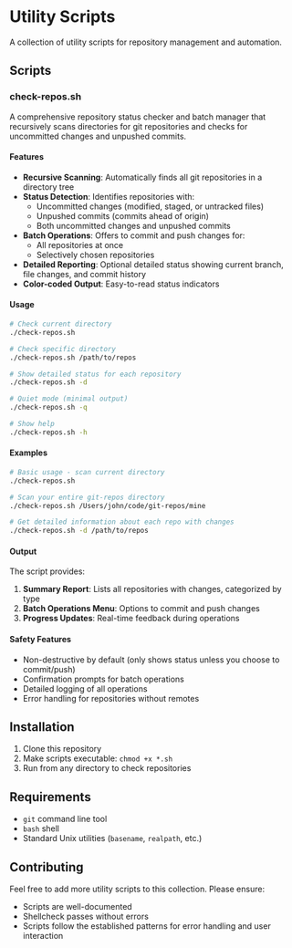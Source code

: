 # Utility Scripts

A collection of utility scripts for repository management and automation.

## Scripts

### check-repos.sh

A comprehensive repository status checker and batch manager that recursively scans directories for git repositories and checks for uncommitted changes and unpushed commits.

#### Features

- **Recursive Scanning**: Automatically finds all git repositories in a directory tree
- **Status Detection**: Identifies repositories with:
  - Uncommitted changes (modified, staged, or untracked files)
  - Unpushed commits (commits ahead of origin)
  - Both uncommitted changes and unpushed commits
- **Batch Operations**: Offers to commit and push changes for:
  - All repositories at once
  - Selectively chosen repositories
- **Detailed Reporting**: Optional detailed status showing current branch, file changes, and commit history
- **Color-coded Output**: Easy-to-read status indicators

#### Usage

```bash
# Check current directory
./check-repos.sh

# Check specific directory
./check-repos.sh /path/to/repos

# Show detailed status for each repository
./check-repos.sh -d

# Quiet mode (minimal output)
./check-repos.sh -q

# Show help
./check-repos.sh -h
```

#### Examples

```bash
# Basic usage - scan current directory
./check-repos.sh

# Scan your entire git-repos directory
./check-repos.sh /Users/john/code/git-repos/mine

# Get detailed information about each repo with changes
./check-repos.sh -d /path/to/repos
```

#### Output

The script provides:
1. **Summary Report**: Lists all repositories with changes, categorized by type
2. **Batch Operations Menu**: Options to commit and push changes
3. **Progress Updates**: Real-time feedback during operations

#### Safety Features

- Non-destructive by default (only shows status unless you choose to commit/push)
- Confirmation prompts for batch operations
- Detailed logging of all operations
- Error handling for repositories without remotes

## Installation

1. Clone this repository
2. Make scripts executable: `chmod +x *.sh`
3. Run from any directory to check repositories

## Requirements

- `git` command line tool
- `bash` shell
- Standard Unix utilities (`basename`, `realpath`, etc.)

## Contributing

Feel free to add more utility scripts to this collection. Please ensure:
- Scripts are well-documented
- Shellcheck passes without errors
- Scripts follow the established patterns for error handling and user interaction
